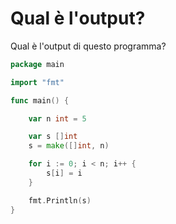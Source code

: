 # Qual è l'output?

Qual è l'output di questo programma?

```go
package main

import "fmt"

func main() {

	var n int = 5

	var s []int
	s = make([]int, n)

	for i := 0; i < n; i++ {
		s[i] = i
	}

	fmt.Println(s)
}
```